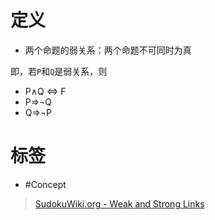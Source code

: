 <!-- START doctoc generated TOC please keep comment here to allow auto update -->
<!-- DON'T EDIT THIS SECTION, INSTEAD RE-RUN doctoc TO UPDATE -->

<!-- END doctoc generated TOC please keep comment here to allow auto update -->

# 定义
- 两个命题的弱关系：两个命题不可同时为真

即，若`P`和`Q`是弱关系，则
- P∧Q ⇔ F
- P⇒¬Q
- Q⇒¬P

# 标签

- \#Concept

> [SudokuWiki.org - Weak and Strong Links](https://www.sudokuwiki.org/Weak_and_Strong_Links)
